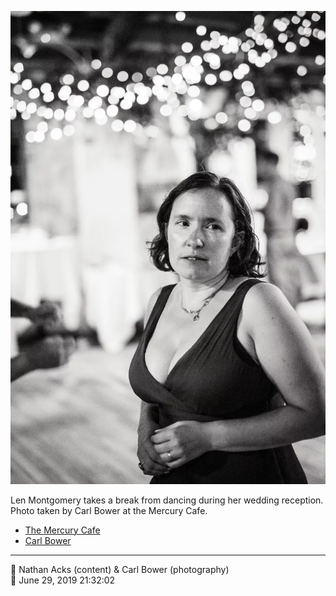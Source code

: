 ![Len Montgomery takes a break from dancing](assets/dbe0c9ea790ee4d8b706f0c84635d09d.webp)

Len Montgomery takes a break from dancing during her wedding reception. Photo taken by Carl Bower at the Mercury Cafe.

* [The Mercury Cafe](http://mercurycafe.com)
* [Carl Bower](https://carlbowerphotos.com)

- - - -

<span aria-hidden="true">👥</span> Nathan Acks (content) & Carl Bower (photography)  
<span aria-hidden="true">📅</span> June 29, 2019 21:32:02
